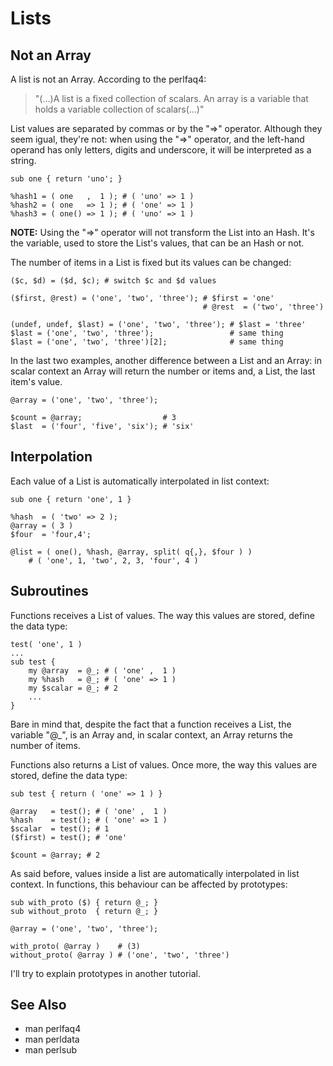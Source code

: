 Lists
=====

Not an Array
------------

A list is not an Array. According to the perlfaq4:

> "(...)A list is a fixed collection of scalars. An array is a variable
> that holds a variable collection of scalars(...)"

List values are separated by commas or by the "=>" operator. Although they 
seem igual, they're not: when using the "=>" operator, and the left-hand 
operand has only letters, digits and underscore, it will be interpreted as a 
string.

    sub one { return 'uno'; }

    %hash1 = ( one   ,  1 ); # ( 'uno' => 1 )
    %hash2 = ( one   => 1 ); # ( 'one' => 1 )
    %hash3 = ( one() => 1 ); # ( 'uno' => 1 )

**NOTE:** Using the "=>" operator will not transform the List into an Hash. 
It's the variable, used to store the List's values, that can be an Hash or 
not. 

The number of items in a List is fixed but its values can be changed:

    ($c, $d) = ($d, $c); # switch $c and $d values

    ($first, @rest) = ('one', 'two', 'three'); # $first = 'one'
                                               # @rest  = ('two', 'three')

    (undef, undef, $last) = ('one', 'two', 'three'); # $last = 'three'
    $last = ('one', 'two', 'three');                 # same thing
    $last = ('one', 'two', 'three')[2];              # same thing

In the last two examples, another difference between a List and an Array:
in scalar context an Array will return the number or items and, a List, the 
last item's value.

    @array = ('one', 'two', 'three'); 

    $count = @array;                  # 3
    $last  = ('four', 'five', 'six'); # 'six'


Interpolation
-------------

Each value of a List is automatically interpolated in list context:

    sub one { return 'one', 1 }

    %hash  = ( 'two' => 2 );
    @array = ( 3 ) 
    $four  = 'four,4';

    @list = ( one(), %hash, @array, split( q{,}, $four ) ) 
        # ( 'one', 1, 'two', 2, 3, 'four', 4 )


Subroutines
-----------

Functions receives a List of values. The way this values are stored, define
the data type:

    test( 'one', 1 )
    ...
    sub test {
        my @array  = @_; # ( 'one' ,  1 )
        my %hash   = @_; # ( 'one' => 1 )
        my $scalar = @_; # 2
        ...
    }

Bare in mind that, despite the fact that a function receives a List, the 
variable "@\_", is an Array and, in scalar context, an Array returns the 
number of items.

Functions also returns a List of values. Once more, the way this values are 
stored, define the data type:

    sub test { return ( 'one' => 1 ) }

    @array   = test(); # ( 'one' ,  1 )
    %hash    = test(); # ( 'one' => 1 )
    $scalar  = test(); # 1
    ($first) = test(); # 'one'

    $count = @array; # 2

As said before, values inside a list are automatically interpolated in list 
context. In functions, this behaviour can be affected by prototypes:

    sub with_proto ($) { return @_; }
    sub without_proto  { return @_; }

    @array = ('one', 'two', 'three');

    with_proto( @array )    # (3)
    without_proto( @array ) # ('one', 'two', 'three')

I'll try to explain prototypes in another tutorial.


See Also
--------

* man perlfaq4
* man perldata
* man perlsub
